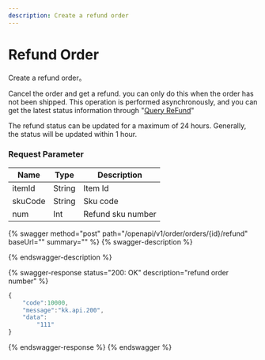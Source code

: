 ```yaml
---
description: Create a refund order
---
```


# Refund Order

Create a refund order。

Cancel the order and get a refund. you can only do this when the order has not been shipped. This operation is performed asynchronously, and you can get the latest status information through "[Query ReFund](../order/query-refund.md)"

The refund  status can be updated for a maximum of 24 hours. Generally, the status will be updated within 1 hour.

### **Request Parameter**

| Name    | Type   | Description       |
| ------- | ------ | ----------------- |
| itemId  | String | Item Id           |
| skuCode | String | Sku code          |
| num     | Int    | Refund sku number |

{% swagger method="post" path="/openapi/v1/order/orders/{id}/refund" baseUrl="" summary="" %}
{% swagger-description %}

{% endswagger-description %}

{% swagger-response status="200: OK" description="refund order number" %}
```javascript
{
    "code":10000,
    "message":"kk.api.200",
    "data":
        "111"
}
```
{% endswagger-response %}
{% endswagger %}

